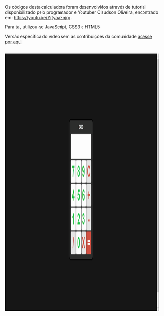 Os códigos desta calculadora foram desenvolvidos através de tutorial disponibilizado pelo programador e Youtuber Claudson Oliveira, encontrado em: https://youtu.be/YjfyaaEnjrg. 

Para tal, utilizou-se JavaScript, CSS3 e HTML5

Versão específica do vídeo sem as contribuições da comunidade <a href="https://github.com/queroserprogramador/calculadora/tree/072bd72973c9d4918a6f896662f308984d6a1e1a"> acesse por aqui </a>

<br>
<div align="center"><img src="https://github.com/ChristopherHauschild/calculadora-basica-programa/blob/master/calc.gif?raw=true" width="780" height="840"/></div>
